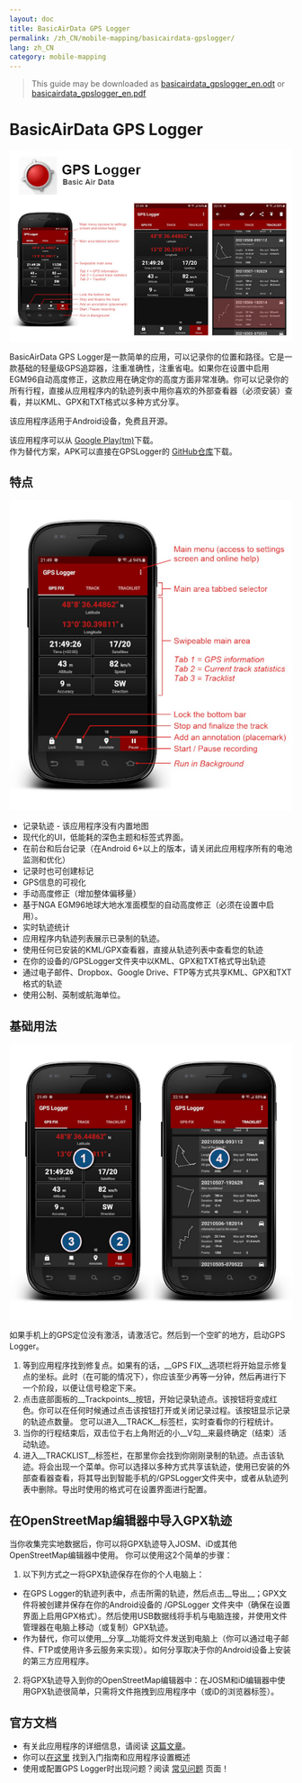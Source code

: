 ```yaml
---
layout: doc
title: BasicAirData GPS Logger
permalink: /zh_CN/mobile-mapping/basicairdata-gpslogger/
lang: zh_CN
category: mobile-mapping
---
```


> This guide may be downloaded as [basicairdata_gpslogger_en.odt](/files/basicairdata_gpslogger_en.odt) or [basicairdata_gpslogger_en.pdf](/files/basicairdata_gpslogger_en.pdf)  

BasicAirData GPS Logger
=======================

![BasicAirData-GPSLogger-002][]

BasicAirData GPS Logger是一款简单的应用，可以记录你的位置和路径。它是一款基础的轻量级GPS追踪器，注重准确性，注重省电。如果你在设置中启用EGM96自动高度修正，这款应用在确定你的高度方面非常准确。你可以记录你的所有行程，直接从应用程序内的轨迹列表中用你喜欢的外部查看器（必须安装）查看，并以KML、GPX和TXT格式以多种方式分享。

该应用程序适用于Android设备，免费且开源。

该应用程序可以从 [Google Play(tm)](https://play.google.com/store/apps/details?id=eu.basicairdata.graziano.gpslogger)下载。<br>
作为替代方案，APK可以直接在GPSLogger的 [GitHub仓库](https://github.com/BasicAirData/GPSLogger/tree/master/apk)下载。

特点
--------

![BasicAirData-GPSLogger-000][]

* 记录轨迹 - 该应用程序没有内置地图
* 现代化的UI，低能耗的深色主题和标签式界面。
* 在前台和后台记录（在Android 6+以上的版本，请关闭此应用程序所有的电池监测和优化）
* 记录时也可创建标记
* GPS信息的可视化
* 手动高度修正（增加整体偏移量）
* 基于NGA EGM96地球大地水准面模型的自动高度修正（必须在设置中启用）。
* 实时轨迹统计
* 应用程序内轨迹列表展示已录制的轨迹。
* 使用任何已安装的KML/GPX查看器，直接从轨迹列表中查看您的轨迹
* 在你的设备的/GPSLogger文件夹中以KML、GPX和TXT格式导出轨迹
* 通过电子邮件、Dropbox、Google Drive、FTP等方式共享KML、GPX和TXT格式的轨迹
* 使用公制、英制或航海单位。

基础用法
-----------

![BasicAirData-GPSLogger-001][]

如果手机上的GPS定位没有激活，请激活它。然后到一个空旷的地方，启动GPS Logger。

1. 等到应用程序找到修复点。如果有的话，__GPS FIX__选项栏将开始显示修复点的坐标。此时（在可能的情况下），你应该至少再等一分钟，然后再进行下一个阶段，以便让信号稳定下来。
2. 点击底部面板的__Trackpoints__按钮，开始记录轨迹点。该按钮将变成红色。你可以在任何时候通过点击该按钮打开或关闭记录过程。该按钮显示记录的轨迹点数量。
您可以进入__TRACK__标签栏，实时查看你的行程统计。
3. 当你的行程结束后，双击位于右上角附近的小__V勾__来最终确定（结束）活动轨迹。
4. 进入__TRACKLIST__标签栏，在那里你会找到你刚刚录制的轨迹。点击该轨迹。将会出现一个菜单。你可以选择以多种方式共享该轨迹，使用已安装的外部查看器查看，将其导出到智能手机的/GPSLogger文件夹中，或者从轨迹列表中删除。导出时使用的格式可在设置界面进行配置。

在OpenStreetMap编辑器中导入GPX轨迹
--------------------------------------------

当你收集完实地数据后，你可以将GPX轨迹导入JOSM、iD或其他OpenStreetMap编辑器中使用。
你可以使用这2个简单的步骤：

1. 以下列方式之一将GPX轨迹保存在你的个人电脑上：
* 在GPS Logger的轨迹列表中，点击所需的轨迹，然后点击__导出__；GPX文件将被创建并保存在你的Android设备的 /GPSLogger 文件夹中（确保在设置界面上启用GPX格式）。然后使用USB数据线将手机与电脑连接，并使用文件管理器在电脑上移动（或复制）GPX轨迹。
* 作为替代，你可以使用__分享__功能将文件发送到电脑上（你可以通过电子邮件、FTP或使用许多云服务来实现）。如何分享取决于你的Android设备上安装的第三方应用程序。
2. 将GPX轨迹导入到你的OpenStreetMap编辑器中：在JOSM和iD编辑器中使用GPX轨迹很简单，只需将文件拖拽到应用程序中（或iD的浏览器标签）。

官方文档
----------------------

- 有关此应用程序的详细信息，请阅读 [这篇文章](http://www.basicairdata.eu/projects/android/android-gps-logger/)。<br>
- 你可以[在这里](http://www.basicairdata.eu/projects/android/android-gps-logger/getting-started-guide-for-gps-logger/) 找到入门指南和应用程序设置概述<br>
- 使用或配置GPS Logger时出现问题？阅读 [常见问题](https://github.com/BasicAirData/GPSLogger/blob/master/readme.md#frequently-asked-questions) 页面！

[BasicAirData-GPSLogger-002]:  /images/mobile-mapping/basicairdata-gpslogger_002.en.jpg
[BasicAirData-GPSLogger-000]:  /images/mobile-mapping/basicairdata-gpslogger_000.en.jpg
[BasicAirData-GPSLogger-001]:  /images/mobile-mapping/basicairdata-gpslogger_001.en.jpg